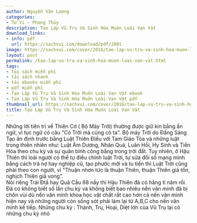 ```yaml
---
author: Nguyễn Văn Lượng
categories:
- Tử Vi - Phong Thủy
description: Tạo Lập Vũ Trụ Và Sinh Hóa Muôn Loài Vạn Vật
download_links:
- info: pdf
  url: https://sachvui.com/download/pdf/2801
image: https://sachvui.com/cover/2016/tao-lap-vu-tru-va-sinh-hoa-muon-loai-van-vat.jpg
layout: post
permalink: /tao-lap-vu-tru-va-sinh-hoa-muon-loai-van-vat.html
tags:
- tải sách miễn phí
- tải sách nhanh
- tải ebooks miễn phí
- pdf miễn phí
- Tạo Lập Vũ Trụ Và Sinh Hóa Muôn Loài Vạn Vật ebook
- Tạo Lập Vũ Trụ Và Sinh Hóa Muôn Loài Vạn Vật pdf
thumbnail_url: https://sachvui.com/cover/2016/tao-lap-vu-tru-va-sinh-hoa-muon-loai-van-vat.jpg
title: Tạo Lập Vũ Trụ Và Sinh Hóa Muôn Loài Vạn Vật
---
```


 <div class="item-desc text-justify"> <p>Những lời tiên tri về Thiên Cơ ( Bộ Máy Trời) thường được giữ kín bằng ẩn ngữ, vì tục ngữ có câu "Có Trời mà cũng có ta". Bộ máy Trời do Đấng Sáng Tạo ấn định trước bằng Luật Thiên Điều với Tam Giáo Tòa và những luật trong thiên nhiên như: Luật Âm Dương, Nhân Quả, Luân Hồi, Hy Sinh và Tiến Hóa theo chu kỳ và sự quân bình công bằng trong trời đất. Tuy nhiên, ở Hậu Thiên thì loài người có thể tự điều chỉnh luật Trời, tự sửa đổi số mạng mình bằng cách trả nợ hay nghiệp cũ, tạo phước mới và tu tiến thì Luật Trời cũng phải theo con người, vì "Thuận nhơn tức là thuận Thiên, thuận Thiên giả tồn, nghịch Thiên giả vong".<br>Nói riêng Trái Đtấ hay Quả Cầu 68 nầy thì Hậu Thiên đã có hằng tỉ năm rồi. Đã có không biết số lần chu kỳ và không biết bao nhiêu nền văn minh đã bị chôn vùi dù nền văn minh khoa học vật chất rất cao hơn cả nền văn minh hiện nay và những người còn sống sót phải làm lại từ A,B,C cho nền văn minh kế tiếp. Những chu kỳ : Thành, Trụ, Hoại, Diệt lớn của Vũ Trụ lại có những chu kỳ nhỏ</p> </div>